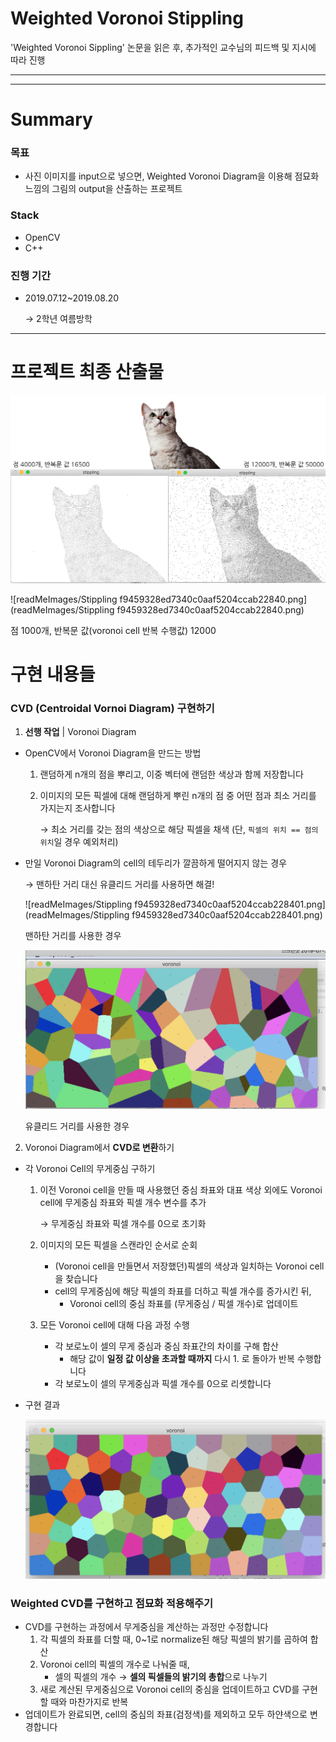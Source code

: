 # Weighted Voronoi Stippling

'Weighted Voronoi Sippling' 논문을 읽은 후, 추가적인 교수님의 피드백 및 지시에 따라 진행

---

---

# Summary

### 목표

- 사진 이미지를 input으로 넣으면, Weighted Voronoi Diagram을 이용해 점묘화 느낌의 그림의 output을 산출하는 프로젝트

### Stack

- OpenCV
- C++

### 진행 기간

- 2019.07.12~2019.08.20

    → 2학년 여름방학

---

# 프로젝트 최종 산출물

![readMeImages/_.png](readMeImages/_.png)

![readMeImages/Stippling f9459328ed7340c0aaf5204ccab22840.png](readMeImages/Stippling f9459328ed7340c0aaf5204ccab22840.png)

점 1000개, 반복문 값(voronoi cell 반복 수행값) 12000

# 구현 내용들

### CVD (Centroidal Vornoi Diagram) 구현하기

1. **선행 작업** | Voronoi Diagram
- OpenCV에서 Voronoi Diagram을 만드는 방법
    1. 랜덤하게 n개의 점을 뿌리고, 이중 벡터에 랜덤한 색상과 함께 저장합니다
    2. 이미지의 모든 픽셀에 대해 랜덤하게 뿌린 n개의 점 중 어떤 점과 최소 거리를 가지는지 조사합니다

        → 최소 거리를 갖는 점의 색상으로 해당 픽셀을 채색 (단, `픽셀의 위치 == 점의 위치`일 경우 예외처리)

- 만일 Voronoi Diagram의 cell의 테두리가 깔끔하게 떨어지지 않는 경우

    → 맨하탄 거리 대신 유클리드 거리를 사용하면 해결!

    ![readMeImages/Stippling f9459328ed7340c0aaf5204ccab228401.png](readMeImages/Stippling f9459328ed7340c0aaf5204ccab228401.png)

    맨하탄 거리를 사용한 경우

    ![readMeImages/Voronoi.png](readMeImages//Voronoi.png)

    유클리드 거리를 사용한 경우

2. Voronoi Diagram에서 **CVD로 변환**하기

- 각 Voronoi Cell의 무게중심 구하기
    1. 이전 Voronoi cell을 만들 때 사용했던 중심 좌표와 대표 색상 외에도 Voronoi cell에 무게중심 좌표와 픽셀 개수 변수를 추가

        → 무게중심 좌표와 픽셀 개수를 0으로 초기화

    2. 이미지의 모든 픽셀을 스캔라인 순서로 순회
        - (Voronoi cell을 만들면서 저장했던)픽셀의 색상과 일치하는 Voronoi cell을 찾습니다
        - cell의 무게중심에 해당 픽셀의 좌표를 더하고 픽셀 개수를 증가시킨 뒤,
            - Voronoi cell의 중심 좌표를 (무게중심 / 픽셀 개수)로 업데이트
    3. 모든 Voronoi cell에 대해 다음 과정 수행
        - 각 보로노이 셀의 무게 중심과 중심 좌표간의 차이를 구해 합산
            - 해당 값이 **일정 값 이상을 초과할 때까지** 다시 1. 로 돌아가 반복 수행합니다
        - 각 보로노이 셀의 무게중심과 픽셀 개수를 0으로 리셋합니다
- 구현 결과

    ![readMeImages/CVD_7000.png](readMeImages/CVD_7000.png)

### Weighted CVD를 구현하고 점묘화 적용해주기

- CVD를 구현하는 과정에서 무게중심을 계산하는 과정만 수정합니다
    1. 각 픽셀의 좌표를 더할 때, 0~1로 normalize된 해당 픽셀의 밝기를 곱하여 합산
    2. Voronoi cell의 픽셀의 개수로 나눠줄 때,
        - 셀의 픽셀의 개수 → **셀의 픽셀들의 밝기의 총합**으로 나누기
    3. 새로 계산된 무게중심으로 Voronoi cell의 중심을 업데이트하고 CVD를 구현할 때와 마찬가지로 반복
- 업데이트가 완료되면, cell의 중심의 좌표(검정색)를 제외하고 모두 하얀색으로 변경합니다
